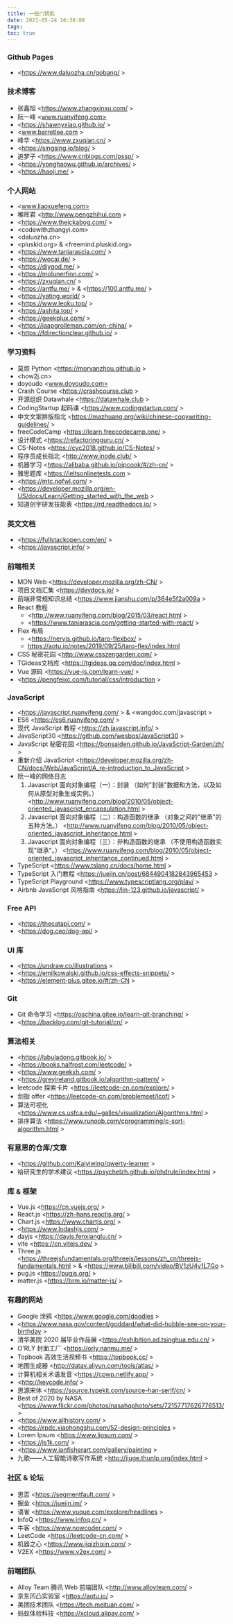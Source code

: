 ```yaml
---
title: 一些门钥匙
date: 2021-05-24 16:38:08
tags:
toc: true
---
```


### Github Pages
- <https://www.daluozha.cn/gobang/ >

###  技术博客

- 张鑫旭 <https://www.zhangxinxu.com/ >
- 阮一峰 <www.ruanyifeng.com>
- <https://shawnyxiao.github.io/ >
- <www.barretlee.com >
- 峰华 <https://www.zxuqian.cn/ >
- <https://singsing.io/blog/ >
- 追梦子 <https://www.cnblogs.com/pssp/ >
- <https://yonghaowu.github.io/archives/ >
- <https://haoji.me/ >


### 个人网站

- <www.liaoxuefeng.com>
- 稚晖君 <http://www.pengzhihui.com >
- <https://www.theickabog.com/ >
- <codewithzhangyi.com>
- <daluozha.cn>
- <pluskid.org>  & <freemind.pluskid.org>
- <https://www.taniarascia.com/ >
- <https://wocai.de/ >
- <https://diygod.me/ >
- <https://molunerfinn.com/ >
- <https://zxuqian.cn/ >
- <https://antfu.me/ > & <https://100.antfu.me/ >
- <https://yating.world/ >
- <https://www.leoku.top/ >
- <https://ashita.top/ >
- <https://geekplux.com/ >
- <https://jaapgrolleman.com/on-china/ >
- <https://fdirectionclear.github.io/ >

### 学习资料

- 莫烦 Python <https://morvanzhou.github.io > 
- <how2j.cn>
- doyoudo <www.doyoudo.com>
- Crash Course <https://crashcourse.club >
- 开源组织 Datawhale <https://datawhale.club >
- CodingStartup 起码课 <https://www.codingstartup.com/ >
- 中文文案排版指北 <https://mazhuang.org/wiki/chinese-copywriting-guidelines/ >
- freeCodeCamp <https://learn.freecodecamp.one/ >
- 设计模式 <https://refactoringguru.cn/ >
- CS-Notes <https://cyc2018.github.io/CS-Notes/ >
- 程序员成长指北 <http://www.inode.club/ >
- 机器学习 <https://alibaba.github.io/pipcook/#/zh-cn/ >
- 雅思题库 <https://ieltsonlinetests.com >
- <https://mtc.nofwl.com/ >
- <https://developer.mozilla.org/en-US/docs/Learn/Getting_started_with_the_web >
- 知道创宇研发技能表 <https://rd.readthedocs.io/ >

### 英文文档
- <https://fullstackopen.com/en/ >
- <https://javascript.info/ >

### 前端相关

- MDN Web <https://developer.mozilla.org/zh-CN/ >
- 项目文档汇集 <https://devdocs.io/ >
- 前端非常规知识总结 <https://www.jianshu.com/p/364e5f2a009a > 
- React 教程 
  - <http://www.ruanyifeng.com/blog/2015/03/react.html >
  - <https://www.taniarascia.com/getting-started-with-react/ >
- Flex 布局 
  - <https://nervjs.github.io/taro-flexbox/ >
  - <https://aotu.io/notes/2019/09/25/taro-flex/index.html>
- CSS 秘密花园 <http://www.csszengarden.com/ > 
- TGideas文档库 <https://tgideas.qq.com/doc/index.html >
- Vue 源码 <https://vue-js.com/learn-vue/ >
- <https://pengfeixc.com/tutorial/css/introduction >

### JavaScript

- <https://javascript.ruanyifeng.com/ > & <wangdoc.com/javascript >
- ES6 <https://es6.ruanyifeng.com/ >
- 现代 JavaScript 教程 <https://zh.javascript.info/ >
- JavaScript30 <https://github.com/wesbos/JavaScript30 >
- JavaScript 秘密花园 <https://bonsaiden.github.io/JavaScript-Garden/zh/ >
- 重新介绍 JavaScript <https://developer.mozilla.org/zh-CN/docs/Web/JavaScript/A_re-introduction_to_JavaScript >
- 阮一峰的网络日志
  1. Javascript 面向对象编程（一）：封装 （如何"封装"数据和方法，以及如何从原型对象生成实例。） <http://www.ruanyifeng.com/blog/2010/05/object-oriented_javascript_encapsulation.html >
  2. Javascript 面向对象编程（二）：构造函数的继承 （对象之间的"继承"的五种方法。） <http://www.ruanyifeng.com/blog/2010/05/object-oriented_javascript_inheritance.html >
  3. Javascript 面向对象编程（三）：非构造函数的继承 （不使用构造函数实现"继承"。） <https://www.ruanyifeng.com/blog/2010/05/object-oriented_javascript_inheritance_continued.html >
- TypeScript <https://www.tslang.cn/docs/home.html >
- TypeScript 入门教程 <https://juejin.cn/post/6844904182843965453 >
- TypeScript Playground <https://www.typescriptlang.org/play/ >
- Airbnb JavaScript 风格指南 <https://lin-123.github.io/javascript/ >

### Free API 
- <https://thecatapi.com/ >
- <https://dog.ceo/dog-api/ >

### UI 库

- <https://undraw.co/illustrations >
- <https://emilkowalski.github.io/css-effects-snippets/ >
- <https://element-plus.gitee.io/#/zh-CN >

### Git

- Git 命令学习 <https://oschina.gitee.io/learn-git-branching/ >
- <https://backlog.com/git-tutorial/cn/ > 

### 算法相关

- <https://labuladong.gitbook.io/ >
- <https://books.halfrost.com/leetcode/ >
- <https://www.geekxh.com/ >
- <https://greyireland.gitbook.io/algorithm-pattern/ >
- leetcode 探索卡片 <https://leetcode-cn.com/explore/ >
- 剑指 offer <https://leetcode-cn.com/problemset/lcof/ >
- 算法可视化 <https://www.cs.usfca.edu/~galles/visualization/Algorithms.html >
- 排序算法 <https://www.runoob.com/cprogramming/c-sort-algorithm.html >

### 有意思的仓库/文章

- <https://github.com/Kaiyiwing/qwerty-learner >
- 给研究生的学术建议 <https://psychelzh.github.io/phdrule/index.html >

### 库 & 框架

- Vue.js <https://cn.vuejs.org/ >
- React.js <https://zh-hans.reactjs.org/ >
- Chart.js <https://www.chartjs.org/ >
- <https://www.lodashjs.com/ >
- dayjs <https://dayjs.fenxianglu.cn/ >
- vite <https://cn.vitejs.dev/  >
- Three.js <https://threejsfundamentals.org/threejs/lessons/zh_cn/threejs-fundamentals.html > & <https://www.bilibili.com/video/BV1zU4y1L7Go >
- pug.js <https://pugjs.org/ >
- matter.js <https://brm.io/matter-js/ >

### 有趣的网站

- Google 涂鸦 <https://www.google.com/doodles >
- <https://www.nasa.gov/content/goddard/what-did-hubble-see-on-your-birthday >
- 清华美院 2020 届毕业作品展 <https://exhibition.ad.tsinghua.edu.cn/ >
- O'RLY 封面工厂 <https://orly.nanmu.me/ >
- Topbook 高效生活视频书 <https://topbook.cc/ >
- 地图生成器 <http://datav.aliyun.com/tools/atlas/ >
- 计算机相关术语发音 <https://cpwp.netlify.app/ >
- <http://keycode.info/ >
- 思源宋体 <https://source.typekit.com/source-han-serif/cn/ >
- Best of 2020 by NASA <https://www.flickr.com/photos/nasahqphoto/sets/72157717626776513/ >
- <https://www.allhistory.com/ >
- <https://rpdc.xiaohongshu.com/52-design-principles >
- Lorem Ipsum <https://www.lipsum.com/ >
- <https://js1k.com/ >
- <https://www.ianfisherart.com/gallery/painting >
- 九歌——人工智能诗歌写作系统 <http://jiuge.thunlp.org/index.html >

### 社区 & 论坛

- 思否 <https://segmentfault.com/ >
- 掘金 <https://juejin.im/ >
- 语雀 <https://www.yuque.com/explore/headlines >
- InfoQ <https://www.infoq.cn/ >
- 牛客 <https://www.nowcoder.com/ >
- LeetCode <https://leetcode-cn.com/ >
- 机器之心 <https://www.jiqizhixin.com/ >
- V2EX <https://www.v2ex.com/ >

### 前端团队

- Alloy Team 腾讯 Web 前端团队 <http://www.alloyteam.com/ >
- 京东凹凸实验室 <https://aotu.io/ >
- 美团技术团队 <https://tech.meituan.com/ >
- 蚂蚁体验科技 <https://xcloud.alipay.com/ >

